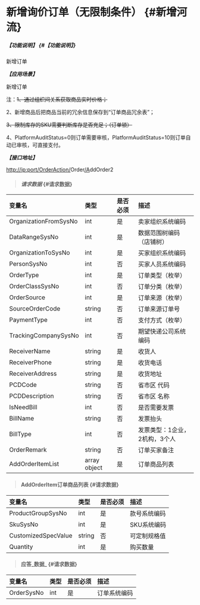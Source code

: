 # 新增询价订单（无限制条件） {#新增河流}

##### _【功能说明】_ {#【功能说明】}

新增订单

_**【应用场景】**_

新增订单

注：~~1、通过组织间关系获取商品实时价格；~~

2、新增商品后把商品当前的冗余信息保存到“订单商品冗余表”；

~~3、限制库存的SKU需要判断库存是否充足；（订单锁）~~

4、PlatformAuditStatus=0则订单需要审核，PlatformAuditStatus=10则订单自动已审核，可直接支付。

_**【接口地址】**_

[http://ip:port/OrderAction/](http://ip:port/HMAction/River/AddRiver)Order[/A](http://ip:port/HMAction/River/AddRiver)ddOrder2

> #### _请求数据_ {#请求数据}

| 变量名 | 类型 | 是否必须 | 描述 |
| :--- | :--- | :--- | :--- |
| OrganizationFromSysNo | int | 是 | 卖家组织系统编码 |
| DataRangeSysNo | int | 是 | 数据范围树编码（店铺树） |
| OrganizationToSysNo | int | 是 | 买家组织系统编码 |
| PersonSysNo | int | 否 | 买家人员系统编码 |
| OrderType | int | 是 | 订单类型（枚举） |
| OrderClassSysNo | int | 否 | 订单分类（枚举） |
| OrderSource | int | 是 | 订单来源（枚举） |
| SourceOrderCode | string | 否 | 订单来源订单号 |
| PaymentType | int | 否 | 支付方式（枚举） |
| TrackingCompanySysNo | int | 否 | 期望快递公司系统编码 |
| ReceiverName | string | 是 | 收货人 |
| ReceiverPhone | string | 是 | 收货电话 |
| ReceiverAddress | string | 是 | 收货地址 |
| PCDCode | string | 否 | 省市区 代码 |
| PCDDescription | string | 否 | 省市区 名称 |
| IsNeedBill | int | 否 | 是否需要发票 |
| BillName | string | 否 | 发票抬头 |
| BillType | int | 否 | 发票类型：1企业，2机构，3个人 |
| OrderRemark | string | 否 | 订单买家备注 |
| AddOrderItemList | array object | 是 | 订单商品列表 |

> #### AddOrderItem订单商品列表 {#请求数据}

| 变量名 | 类型 | 是否必须 | 描述 |
| :--- | :--- | :--- | :--- |
| ProductGroupSysNo | int | 是 | 款号系统编码 |
| SkuSysNo | int | 是 | SKU系统编码 |
| CustomizedSpecValue | string | 否 | 可定制规格值 |
| Quantity | int | 是 | 购买数量 |

> #### 应答_数据_ {#请求数据}

| 变量名 | 类型 | 是否必须 | 描述 |
| :--- | :--- | :--- | :--- |
| OrderSysNo | int | 是 | 订单系统编码 |



